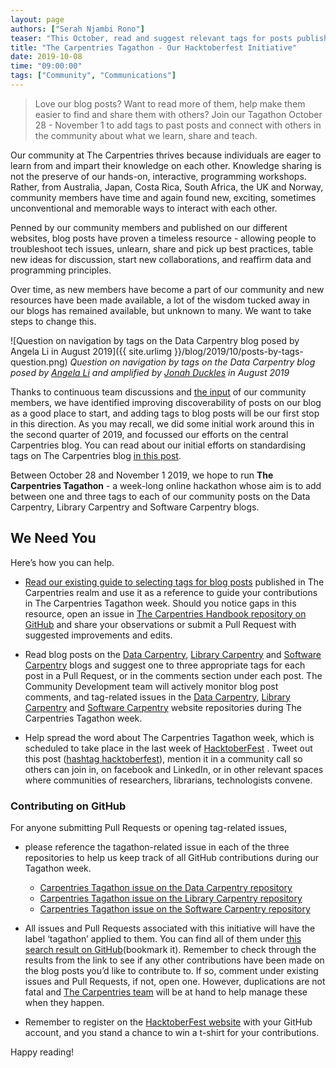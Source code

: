 ```yaml
---
layout: page
authors: ["Serah Njambi Rono"]
teaser: "This October, read and suggest relevant tags for posts published on The Data Carpentry, Library Carpentry and Software Carpentry blogs"
title: "The Carpentries Tagathon - Our Hacktoberfest Initiative"
date: 2019-10-08
time: "09:00:00"
tags: ["Community", "Communications"]
---
```


>Love our blog posts? Want to read more of them, help make them easier to find and share them with others? Join our Tagathon October 28 - November 1 to add tags to past posts and connect with others in the community about what we learn, share and teach. 

Our community at The Carpentries thrives because individuals are eager to learn from and impart their knowledge on each other. Knowledge sharing is not the preserve of our hands-on, interactive, programming workshops. Rather, from Australia, Japan, Costa Rica, South Africa, the UK and Norway, community members have time and again found new, exciting, sometimes unconventional and memorable ways to interact with each other.


Penned by our community members and published on our different websites, blog posts have proven a timeless resource - allowing people to troubleshoot tech issues, unlearn, share and pick up best practices, table new ideas for discussion, start new collaborations, and reaffirm data and programming principles.

Over time, as new members have become a part of our community and new resources have been made available, a lot of the wisdom tucked away in our blogs has remained available, but unknown to many. We want to take steps to change this.

![Question on navigation by tags on the Data Carpentry blog posed by Angela Li in August 2019]({{ site.urlimg }}/blog/2019/10/posts-by-tags-question.png)
_Question on navigation by tags on the Data Carpentry blog posed by [Angela Li](https://twitter.com/CivicAngela) and amplified by [Jonah Duckles](https://twitter.com/jduckles) in August 2019_ 

Thanks to continuous team discussions and [the input](https://github.com/datacarpentry/datacarpentry.github.io/issues/494) of our community members, we have identified improving discoverability of posts on our blog as a good place to start, and adding tags to blog posts will be our first stop in this direction. As you may recall, we did some initial work around this in the second quarter of 2019, and focussed our efforts on the central Carpentries blog. You can read about our initial efforts on standardising tags on The Carpentries blog [in this post](https://carpentries.org/blog/2019/07/carpentries-comms-strategy/).

Between October 28 and November 1 2019, we hope to run **The Carpentries Tagathon** - a week-long online hackathon whose aim is to add between one and three tags to each of our community posts on the Data Carpentry, Library Carpentry and Software Carpentry blogs. 



## We Need You

Here’s how you can help. 

- [Read our existing guide to selecting tags for blog posts](https://docs.carpentries.org/topic_folders/communications/guides/select-blog-tags.html) published in The Carpentries realm and use it as a reference to guide your contributions in The Carpentries Tagathon week. Should you notice gaps in this resource, open an issue in [The Carpentries Handbook repository on GitHub](https://github.com/carpentries/handbook) and share your observations or submit a Pull Request with suggested improvements and edits.

- Read blog posts on the [Data Carpentry](https://datacarpentry.org/blog), [Library Carpentry](https://librarycarpentry.org/blog) and [Software Carpentry](https://software-carpentry.org/blog) blogs and suggest one to three appropriate tags for each post in a Pull Request, or in the comments section under each post. The Community Development team will actively monitor blog post comments, and tag-related issues in the [Data Carpentry](https://github.com/datacarpentry/datacarpentry.github.io), [Library Carpentry](https://github.com/LibraryCarpentry/librarycarpentry.github.io) and [Software Carpentry](https://github.com/swcarpentry/website) website repositories during The Carpentries Tagathon week. 

- Help spread the word about The Carpentries Tagathon week, which is scheduled to take place in the last week of [HacktoberFest](https://hacktoberfest.digitalocean.com) . Tweet out this post ([hashtag hacktoberfest](https://twitter.com/hashtag/hacktoberfest)), mention it in a community call so others can join in, on facebook and LinkedIn, or in other relevant spaces where communities of researchers, librarians, technologists convene.

### Contributing on GitHub

For anyone submitting Pull Requests or opening tag-related issues, 
  
- please reference the tagathon-related issue in each of the three repositories to help us keep track of all GitHub contributions during our Tagathon week. 
  
  - [Carpentries Tagathon issue on the Data Carpentry repository](https://github.com/datacarpentry/datacarpentry.github.io/issues/499)
  - [Carpentries Tagathon issue on the Library Carpentry repository](https://github.com/LibraryCarpentry/librarycarpentry.github.io/issues/73)
  - [Carpentries Tagathon issue on the Software Carpentry repository](https://github.com/swcarpentry/website/issues/1086)
    
    
- All issues and Pull Requests associated with this initiative will have the label ‘tagathon’ applied to them. You can find all of them under [this search result on GitHub](https://github.com/search?q=is%3Apr+is%3Aissue+label%3Atagathon)(bookmark it). Remember to check through the results from the link to see if any other contributions have been made on the blog posts you’d like to contribute to. If so, comment under existing issues and Pull Requests, if not, open one. However, duplications are not fatal and [The Carpentries team](https://carpentries.org/team/) will be at hand to help manage these when they happen.

- Remember to register on the [HacktoberFest website](https://hacktoberfest.digitalocean.com) with your GitHub account, and you stand a chance to win a t-shirt for your contributions.

Happy reading!
